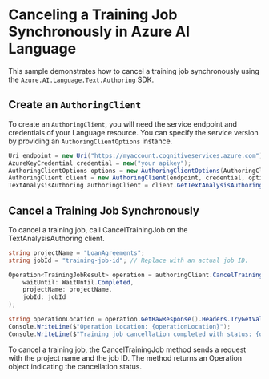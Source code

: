 # Canceling a Training Job Synchronously in Azure AI Language

This sample demonstrates how to cancel a training job synchronously using the `Azure.AI.Language.Text.Authoring` SDK.

## Create an `AuthoringClient`

To create an `AuthoringClient`, you will need the service endpoint and credentials of your Language resource. You can specify the service version by providing an `AuthoringClientOptions` instance.

```C# Snippet:CreateAuthoringClientForSpecificApiVersion
Uri endpoint = new Uri("https://myaccount.cognitiveservices.azure.com");
AzureKeyCredential credential = new("your apikey");
AuthoringClientOptions options = new AuthoringClientOptions(AuthoringClientOptions.ServiceVersion.V2024_11_15_Preview);
AuthoringClient client = new AuthoringClient(endpoint, credential, options);
TextAnalysisAuthoring authoringClient = client.GetTextAnalysisAuthoringClient();
```

## Cancel a Training Job Synchronously

To cancel a training job, call CancelTrainingJob on the TextAnalysisAuthoring client.

```C# Snippet:Sample6_TextAuthoring_CancelTrainingJob
string projectName = "LoanAgreements";
string jobId = "training-job-id"; // Replace with an actual job ID.

Operation<TrainingJobResult> operation = authoringClient.CancelTrainingJob(
    waitUntil: WaitUntil.Completed,
    projectName: projectName,
    jobId: jobId
);

string operationLocation = operation.GetRawResponse().Headers.TryGetValue("operation-location", out var location) ? location : null;
Console.WriteLine($"Operation Location: {operationLocation}");
Console.WriteLine($"Training job cancellation completed with status: {operation.GetRawResponse().Status}");
```

To cancel a training job, the CancelTrainingJob method sends a request with the project name and the job ID. The method returns an Operation<TrainingJobResult> object indicating the cancellation status.
